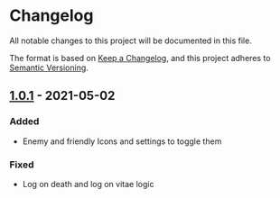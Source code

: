 ﻿# Changelog
All notable changes to this project will be documented in this file.

The format is based on [Keep a Changelog](https://keepachangelog.com/en/1.0.0/),
and this project adheres to [Semantic Versioning](https://semver.org/spec/v2.0.0.html).


## [1.0.1] - 2021-05-02
### Added
- Enemy and friendly Icons and settings to toggle them

### Fixed
- Log on death and log on vitae logic

[1.0.1]: https://github.com/KingOlTexas/Commander/releases/tag/1.0.1
